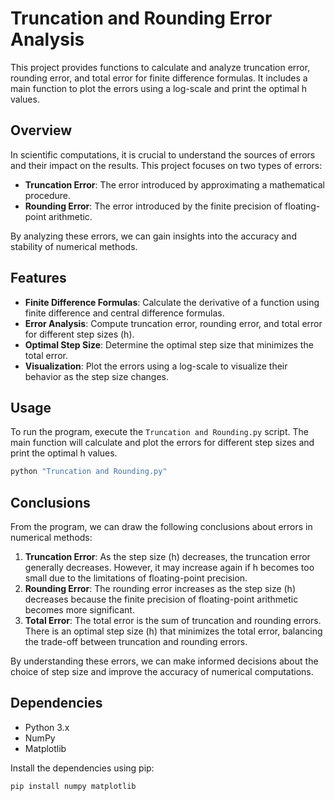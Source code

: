 # Truncation and Rounding Error Analysis

This project provides functions to calculate and analyze truncation error, rounding error, and total error for finite difference formulas. It includes a main function to plot the errors using a log-scale and print the optimal h values.

## Overview

In scientific computations, it is crucial to understand the sources of errors and their impact on the results. This project focuses on two types of errors:

- **Truncation Error**: The error introduced by approximating a mathematical procedure.
- **Rounding Error**: The error introduced by the finite precision of floating-point arithmetic.

By analyzing these errors, we can gain insights into the accuracy and stability of numerical methods.

## Features

- **Finite Difference Formulas**: Calculate the derivative of a function using finite difference and central difference formulas.
- **Error Analysis**: Compute truncation error, rounding error, and total error for different step sizes (h).
- **Optimal Step Size**: Determine the optimal step size that minimizes the total error.
- **Visualization**: Plot the errors using a log-scale to visualize their behavior as the step size changes.

## Usage

To run the program, execute the `Truncation and Rounding.py` script. The main function will calculate and plot the errors for different step sizes and print the optimal h values.

```bash
python "Truncation and Rounding.py"
```

## Conclusions

From the program, we can draw the following conclusions about errors in numerical methods:

1. **Truncation Error**: As the step size (h) decreases, the truncation error generally decreases. However, it may increase again if h becomes too small due to the limitations of floating-point precision.
2. **Rounding Error**: The rounding error increases as the step size (h) decreases because the finite precision of floating-point arithmetic becomes more significant.
3. **Total Error**: The total error is the sum of truncation and rounding errors. There is an optimal step size (h) that minimizes the total error, balancing the trade-off between truncation and rounding errors.

By understanding these errors, we can make informed decisions about the choice of step size and improve the accuracy of numerical computations.

## Dependencies

- Python 3.x
- NumPy
- Matplotlib

Install the dependencies using pip:

```bash
pip install numpy matplotlib
```
